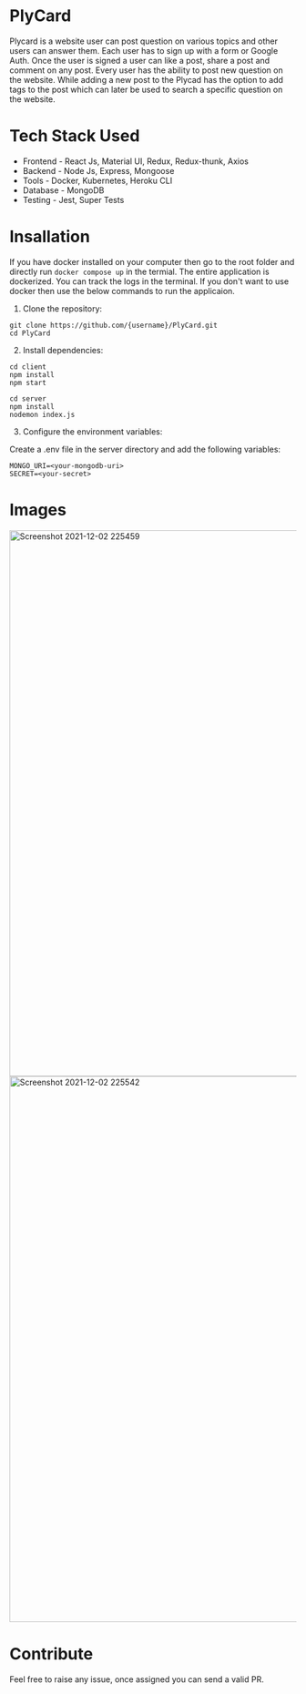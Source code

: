 # PlyCard
Plycard is a website user can post question on various topics and other users can answer them. Each user has to sign up with a form or Google Auth. Once the user is signed a user can like a post, share a post and comment on any post. Every user has the ability to post new question on the website. While adding a new post to the Plycad has the option to add tags to the post which can later be used to search a specific question on the website. 


# Tech Stack Used

- Frontend - React Js, Material UI, Redux, Redux-thunk, Axios 
- Backend - Node Js, Express, Mongoose
- Tools - Docker, Kubernetes, Heroku CLI
- Database - MongoDB 
- Testing - Jest, Super Tests

# Insallation 

If you have docker installed on your computer then go to the root folder and directly run `docker compose up` in the termial. The entire application is dockerized. You can track the logs in the terminal. If you don't want to use docker then use the below commands to run the applicaion. 

1. Clone the repository:
```
git clone https://github.com/{username}/PlyCard.git
cd PlyCard
```

2. Install dependencies:

```
cd client
npm install 
npm start
```
```
cd server
npm install 
nodemon index.js
```

3. Configure the environment variables:

Create a .env file in the server directory and add the following variables:

```
MONGO_URI=<your-mongodb-uri>
SECRET=<your-secret>
```


# Images 

<img width="959" alt="Screenshot 2021-12-02 225459" src="https://user-images.githubusercontent.com/67458417/144472227-454f2b16-db07-41f5-a0e4-dc742162e822.png">
<img width="959" alt="Screenshot 2021-12-02 225542" src="https://user-images.githubusercontent.com/67458417/144472321-4796ae4d-9a77-4043-b72d-b22647cdbbc6.png">

# Contribute 
Feel free to raise any issue, once assigned you can send a valid PR. 


